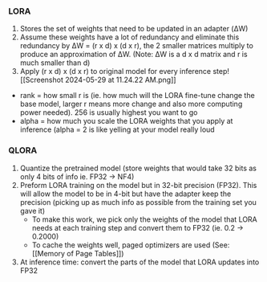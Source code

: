 ### LORA
1. Stores the set of weights that need to be updated in an adapter (ΔW)
2. Assume these weights have a lot of redundancy and eliminate this redundancy by ΔW = (r x d) x (d x r), the 2 smaller matrices multiply to produce an approximation of ΔW. (Note: ΔW is a d x d matrix and r is much smaller than d)
3. Apply (r x d) x (d x r) to original model for every inference step![[Screenshot 2024-05-29 at 11.24.22 AM.png]]
- rank = how small r is (ie. how much will the LORA fine-tune change the base model, larger r means more change and also more computing power needed). 256 is usually highest you want to go
- alpha = how much you scale the LORA weights that you apply at inference (alpha = 2 is like yelling at your model really loud
### QLORA 
1. Quantize the pretrained model (store weights that would take 32 bits as only 4 bits of info ie. FP32 -> NF4)
2. Preform LORA training on the model but in 32-bit precision (FP32). This will allow the model to be in 4-bit but have the adapter keep the precision (picking up as much info as possible from the training set you gave it)
	- To make this work, we pick only the weights of the model that LORA needs at each training step and convert them to FP32 (ie. 0.2 -> 0.2000)
	- To cache the weights well, paged optimizers are used (See: [[Memory of Page Tables]])
3. At inference time: convert the parts of the model that LORA updates into FP32